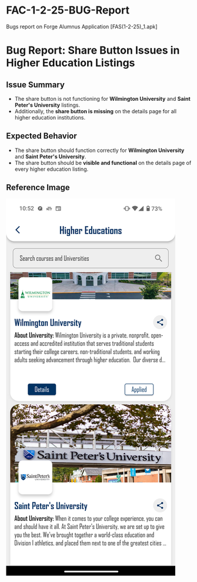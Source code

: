 # FAC-1-2-25-BUG-Report
Bugs report on Forge Alumnus Application [FAS(1-2-25)_1.apk]

# Bug Report: Share Button Issues in Higher Education Listings  

## Issue Summary  
- The share button is not functioning for **Wilmington University** and **Saint Peter's University** listings.  
- Additionally, the **share button is missing** on the details page for all higher education institutions.  

## Expected Behavior  
- The share button should function correctly for **Wilmington University** and **Saint Peter's University**.  
- The share button should be **visible and functional** on the details page of every higher education listing.  

## Reference Image  
![Share Button Issue](/Higher%20Education.png)  